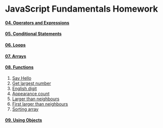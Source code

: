 JavaScript Fundamentals Homework
================================

#### [04. Operators and Expressions](./../04.Operators_and_Expressions/)
#### [05. Conditional Statements](./../05.Conditional_Statements/)
#### [06. Loops](./../06.Loops/)
#### [07. Arrays](./../07.Arrays/)
#### [08. Functions](./)

1. [Say Hello](./01.Say-Hello.js)
1. [Get largest number](./02.Get-largest-number.js)
1. [English digit](./03.English-digit.js)
1. [Appearance count](./04.Appearance-count.js)
1. [Larger than neighbours](./05.Larger-than-neighbours.js)
1. [First larger than neighbours](./06.First-larger-than-neighbours.js)
1. [Sorting array](./07.Sorting-array.js)

#### [09. Using Objects](./../09.Using_Objects/)